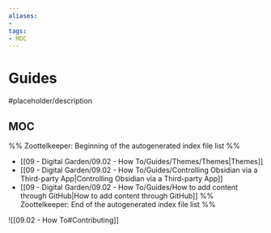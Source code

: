 ```yaml
---
aliases:
- 
tags:
- MOC
---
```


# Guides

#placeholder/description 

## MOC

%% Zoottelkeeper: Beginning of the autogenerated index file list  %%
- [[09 - Digital Garden/09.02 - How To/Guides/Themes/Themes|Themes]]
- [[09 - Digital Garden/09.02 - How To/Guides/Controlling Obsidian via a Third-party App|Controlling Obsidian via a Third-party App]]
- [[09 - Digital Garden/09.02 - How To/Guides/How to add content through GitHub|How to add content through GitHub]]
%% Zoottelkeeper: End of the autogenerated index file list  %%

![[09.02 - How To#Contributing]]